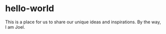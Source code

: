 # hello-world
This is a place for us to share our unique ideas and inspirations.
By the way, I am Joel.
